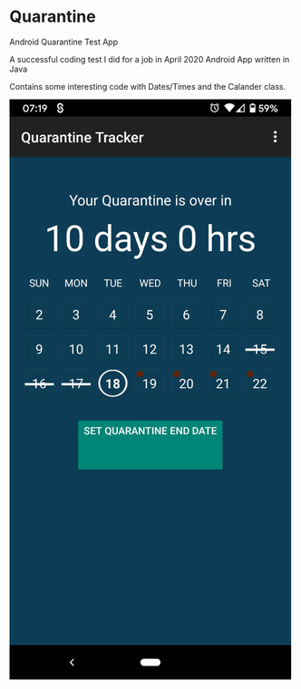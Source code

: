 # Quarantine
Android Quarantine Test App

A successful coding test I did for a job in April 2020
Android App written in Java

Contains some interesting code with Dates/Times and the Calander class.

![|ScreenShot](https://github.com/somy360/Quarantine/blob/master/Quarntine%20Tracker.jpg)
